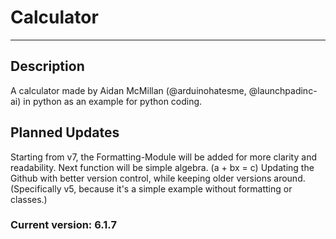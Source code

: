 # Calculator

---

## Description

A calculator made by Aidan McMillan (@arduinohatesme, @launchpadinc-ai) in python as an example for python coding.

## Planned Updates

Starting from v7, the Formatting-Module will be added for more clarity and readability.
Next function will be simple algebra. (a + bx = c)
Updating the Github with better version control, while keeping older versions around. (Specifically v5, because it's a
simple example without formatting or classes.)

### Current version: 6.1.7
